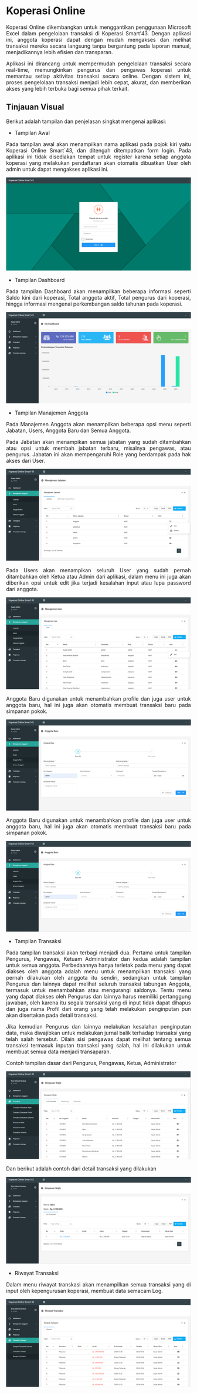 # Koperasi Online

<p align="justify">Koperasi Online dikembangkan untuk menggantikan penggunaan Microsoft Excel dalam pengelolaan transaksi di Koperasi Smart'43. Dengan aplikasi ini, anggota koperasi dapat dengan mudah mengakses dan melihat transaksi mereka secara langsung tanpa bergantung pada laporan manual, menjadikannya lebih efisien dan transparan.</p>

<p align="justify">Aplikasi ini dirancang untuk mempermudah pengelolaan transaksi secara real-time, memungkinkan pengurus dan pengawas koperasi untuk memantau setiap aktivitas transaksi secara online. Dengan sistem ini, proses pengelolaan transaksi menjadi lebih cepat, akurat, dan memberikan akses yang lebih terbuka bagi semua pihak terkait.</p>

## Tinjauan Visual

<p>Berikut adalah tampilan dan penjelasan singkat mengenai aplikasi:</p>

-   Tampilan Awal
<p align="justify">Pada tampilan awal akan menampilkan nama aplikasi pada pojok kiri yaitu Koperasi Online Smart`43, dan ditengah ditempatkan form login. Pada aplikasi ini tidak disediakan tempat untuk register karena setiap anggota koperasi yang melakukan pendaftaran akan otomatis dibuatkan User oleh admin untuk dapat mengakses aplikasi ini.</p>

<img src="/general_view/landing-page.png" alt="tampilan awal">

-   Tampilan Dashboard
<p align="justify">Pada tampilan Dashboard akan menampilkan beberapa informasi seperti Saldo kini dari koperasi, Total anggota aktif, Total pengurus dari koperasi, hingga informasi mengenai perkembangan saldo tahunan pada koperasi.</p>

<img src="/general_view/dashboard.png" alt="tampilan dashboard">

-   Tampilan Manajemen Anggota
<p align="justify">Pada Manajemen Anggota akan menampilkan beberapa opsi menu seperti Jabatan, Users, Anggota Baru dan Semua Anggota.</p>
<p align="justify">Pada Jabatan akan menampikan semua jabatan yang sudah ditambahkan atau opsi untuk membah jabatan terbaru, misalnya pengawas, atau pengurus. Jabatan ini akan mempengaruhi Role yang berdampak pada hak akses dari User.</p>

<img src="/general_view/jabatan.png" alt="tampilan jabatan">

<p align="justify">Pada Users akan menampikan seluruh User yang sudah pernah ditambahkan oleh Ketua atau Admin dari aplikasi, dalam menu ini juga akan diberikan opsi untuk edit jika terjadi kesalahan input atau lupa password dari anggota.</p>

<img src="/general_view/users.png" alt="tampilan users">

<p align="justify">Anggota Baru digunakan untuk menambahkan profile dan juga user untuk anggota baru, hal ini juga akan otomatis membuat transaksi baru pada simpanan pokok.</p>

<img src="/general_view/new-user.png" alt="tampilan user baru">

<p align="justify">Anggota Baru digunakan untuk menambahkan profile dan juga user untuk anggota baru, hal ini juga akan otomatis membuat transaksi baru pada simpanan pokok.</p>

<img src="/general_view/new-user.png" alt="tampilan user baru">

-   Tampilan Transaksi
<p align="justify">Pada tampilan transaksi akan terbagi menjadi dua. Pertama untuk tampilan Pengurus, Pengawas, Ketuam Administrator dan kedua adalah tampilan untuk semua anggota. Perbedaannya hanya terletak pada menu yang dapat diakses oleh anggota adalah menu untuk menampilkan transaksi yang pernah dilakukan oleh anggota itu sendiri, sedangkan untuk tampilan Pengurus dan lainnya dapat melihat seluruh transaksi tabungan Anggota, termasuk untuk menambahkan atau mengurangi saldonya. Tentu menu yang dapat diakses oleh Pengurus dan lainnya harus memiliki pertanggung jawaban, oleh karena itu segala transaksi yang di input tidak dapat dihapus dan juga nama Profil dari orang yang telah melakukan penginputan pun akan disertakan pada detail transaksi.</p>
<p align="justify">Jika kemudian Pengurus dan lainnya melakukan kesalahan penginputan data, maka diwajibkan untuk melakukan jurnal balik terhadap transaksi yang telah salah tersebut. Dilain sisi pengawas dapat melihat tentang semua transaksi termasuk inputan transaksi yang salah, hal ini dilakukan untuk membuat semua data menjadi transaparan.</p>

<p align="justify">Contoh tampilan dasar dari Pengurus, Pengawas, Ketua, Administrator</p>

<img src="/general_view/transaksi-pengawas.png" alt="tampilan awal dari Tranasski pengurus++">

<p align="justify">Dan berikut adalah contoh dari detail transaksi yang dilakukan</p>

<img src="/general_view/detail-transaksi-tabungan.png" alt="detail transaksi dari tabungan">

-   Riwayat Transaksi
<p align="justify">Dalam menu riwayat transkasi akan menampilkan semua transaksi yang di input oleh kepengurusan koperasi, membuat data semacam Log.</p>

<img src="/general_view/riwayat-transaksi.png" alt="Riwayat transaksi">
